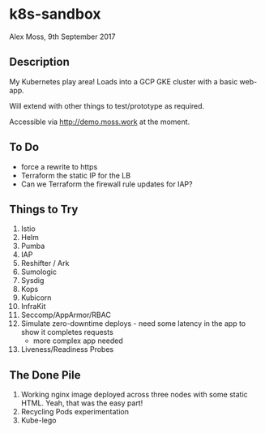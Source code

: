 # k8s-sandbox

Alex Moss, 9th September 2017

## Description

My Kubernetes play area! Loads into a GCP GKE cluster with a basic web-app.

Will extend with other things to test/prototype as required.

Accessible via http://demo.moss.work at the moment.

## To Do

- force a rewrite to https
- Terraform the static IP for the LB
- Can we Terraform the firewall rule updates for IAP?

## Things to Try

01. Istio
02. Helm
03. Pumba
04. IAP
06. Reshifter / Ark
07. Sumologic
08. Sysdig
09. Kops
10. Kubicorn
11. InfraKit
12. Seccomp/AppArmor/RBAC
14. Simulate zero-downtime deploys - need some latency in the app to show it completes requests
    - more complex app needed
15. Liveness/Readiness Probes

## The Done Pile

01. Working nginx image deployed across three nodes with some static HTML. Yeah, that was the easy part!
05. Recycling Pods experimentation
13. Kube-lego
